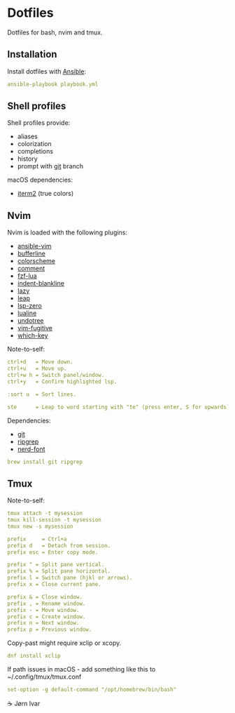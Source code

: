 # Dotfiles
Dotfiles for bash, nvim and tmux.

## Installation 
Install dotfiles with [Ansible](https://github.com/ansible/ansible):
```YAML
ansible-playbook playbook.yml
```

## Shell profiles
Shell profiles provide:
- aliases
- colorization
- completions
- history
- prompt with [git](https://github.com/git/git) branch

macOS dependencies:
- [iterm2](https://github.com/gnachman/iTerm2) (true colors)

## Nvim
Nvim is loaded with the following plugins:
- [ansible-vim](https://github.com/pearofducks/ansible-vim)
- [bufferline](https://github.com/akinsho/bufferline.nvim)
- [colorscheme](https://github.com/catppuccin/nvim)
- [comment](https://github.com/numToStr/Comment.nvim)
- [fzf-lua](https://github.com/ibhagwan/fzf-lua)
- [indent-blankline](https://github.com/lukas-reineke/indent-blankline.nvim)
- [lazy](https://github.com/folke/lazy.nvim)
- [leap](https://github.com/ggandor/leap.nvim)
- [lsp-zero](https://github.com/VonHeikemen/lsp-zero.nvim)
- [lualine](https://github.com/nvim-lualine/lualine.nvim)
- [undotree](https://github.com/mbbill/undotree)
- [vim-fugitive](https://github.com/tpope/vim-fugitive)
- [which-key](https://github.com/folke/which-key.nvim)

Note-to-self:
```YAML
ctrl+d   = Move down.
ctrl+u   = Move up.
ctrl+w h = Switch panel/window. 
ctrl+y   = Confirm highlighted lsp.

:sort u  = Sort lines.

ste      = Leap to word starting with "te" (press enter, S for upwards).
```
Dependencies:
- [git](https://github.com/git/git)
- [ripgrep](https://github.com/BurntSushi/ripgrep)
- [nerd-font](https://github.com/ryanoasis/nerd-fonts)
```YAML
brew install git ripgrep
```

## Tmux

Note-to-self:
```YAML
tmux attach -t mysession
tmux kill-session -t mysession
tmux new -s mysession

prefix     = Ctrl+a
prefix d   = Detach from session.
prefix esc = Enter copy mode. 

prefix " = Split pane vertical.
prefix % = Split pane horizontal.
prefix l = Switch pane (hjkl or arrows).
prefix x = Close current pane.

prefix & = Close window.
prefix , = Rename window.
prefix - = Move window.
prefix c = Create window.
prefix n = Next window.
prefix p = Previous window.
```
Copy-past might require xclip or xcopy.
```YAML
dnf install xclip
```
If path issues in macOS - add something like this to ~/.config/tmux/tmux.conf
```YAML
set-option -g default-command "/opt/homebrew/bin/bash"
```

☕️ Jørn Ivar

